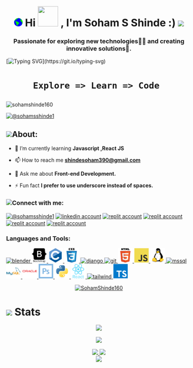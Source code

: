 
<h1 align="center">
	<a target="_blank">  
    <img src="https://github.com/Angryl/GitHub-tutorials/blob/main/gif/Earth.gif" width="24px" style="max-width:100%;">
  </a>
	Hi 
	<img src="https://github.com/mitul3737/mitul3737/blob/main/Wave.gif" height="55px" width="55px">
	, I'm Soham S Shinde :)
	<img src="https://emojis.slackmojis.com/emojis/images/1531849430/4246/blob-sunglasses.gif?1531849430" width="30px" style="max-width:100%;">
  
</h1>
<h3 align="center">Passionate for exploring new technologies👨‍💻 and creating innovative solutions🚀. </h3>


[![Typing SVG](https://readme-typing-svg.herokuapp.com?size=40&center=true&vCenter=true&width=1000&height=100&lines=Explore+=>+Learn+=>+Code...;Always+Trying+to+Figured+Out+Best+Things.;Welcome+To+My+Profile...)](https://git.io/typing-svg)

<h1 align="center">
  <a>
    
    Explore => Learn => Code 
   
  </a>
</h1> 
    

<p align="left"> <img src="https://komarev.com/ghpvc/?username=sohamshinde160&label=Profile%20views&color=0e75b6&style=flat" alt="sohamshinde160" /> </p>

<p align="left"> <a href="https://twitter.com/@sohamsshinde1" target="blank"><img src="https://img.shields.io/twitter/follow/@sohamsshinde1?logo=twitter&style=for-the-badge" alt="@sohamsshinde1" /></a> </p>

<h2><img src="https://media.giphy.com/media/12oufCB0MyZ1Go/giphy.gif" width="40">About: </h2>

- 🌱 I’m currently learning **Javascript ,React JS**

- 📫 How to reach me **shindesoham390@gmail.com**

- 💬 Ask me about **Front-end Development.**

- ⚡ Fun fact **I prefer to use underscore instead of spaces.**

<h3 align="left"><img src="https://media.giphy.com/media/iY8CRBdQXODJSCERIr/giphy.gif" width="30px">Connect with me:</h3>
<p align="left">
	
<a href="https://twitter.com/@sohamsshinde1" target="blank"><img align="center" src="https://raw.githubusercontent.com/rahuldkjain/github-profile-readme-generator/master/src/images/icons/Social/twitter.svg" alt="@sohamsshinde1" height="30" width="40" /></a> <a href="https://www.linkedin.com/in/soham-s-shinde-16012004ss/"><img align="center" src="https://www.pngplay.com/wp-content/uploads/12/LinkedIn-PNG-HD-Images.png" alt="linkedin account" height="30" width="30"/></a> <a href="https://replit.com/@Soham-SS1" target="_blank"><img align="center" src="https://upload.wikimedia.org/wikipedia/commons/thumb/7/78/New_Replit_Logo.svg/1200px-New_Replit_Logo.svg.png" alt="replit account" height="30" width="30"/></a> <a href="https://codesandbox.io/u/shindesoham390" target="_blank"><img align="center" src="https://ph-files.imgix.net/5be8c1b8-f78d-4ca7-b76e-7951490ba063.jpeg?auto=compress&codec=mozjpeg&cs=strip&auto=format&w=64&h=64&fit=crop&dpr=1" alt="replit account" height="30" width="30"/></a>    <a href="https://app.netlify.com/teams/sohamshinde160/overview" target="_blank"><img align="center" src="https://cdn.freebiesupply.com/logos/large/2x/netlify-logo-png-transparent.png" alt="replit account" height="30" width="30"/></a> <a href="https://mail.google.com/mail/u/0/#inbox?compose=new" target="_blank"><img align="center" src="https://1000logos.net/wp-content/uploads/2021/05/Gmail-logo-500x281.png" alt="replit account" height="30" width="60"/> </a>
</p>

<h3 align="left">Languages and Tools:</h3>
<p align="left"> <a href="https://www.blender.org/" target="_blank" rel="noreferrer"> <img src="https://download.blender.org/branding/community/blender_community_badge_white.svg" alt="blender" width="40" height="40"/> </a> <a href="https://getbootstrap.com" target="_blank" rel="noreferrer"> <img src="https://raw.githubusercontent.com/devicons/devicon/master/icons/bootstrap/bootstrap-plain-wordmark.svg" alt="bootstrap" width="40" height="40"/> </a> <a href="https://www.cprogramming.com/" target="_blank" rel="noreferrer"> <img src="https://raw.githubusercontent.com/devicons/devicon/master/icons/c/c-original.svg" alt="c" width="40" height="40"/> </a> <a href="https://www.w3schools.com/css/" target="_blank" rel="noreferrer"> <img src="https://raw.githubusercontent.com/devicons/devicon/master/icons/css3/css3-original-wordmark.svg" alt="css3" width="40" height="40"/> </a> <a href="https://www.djangoproject.com/" target="_blank" rel="noreferrer"> <img src="https://cdn.worldvectorlogo.com/logos/django.svg" alt="django" width="40" height="40"/> </a> <a href="https://git-scm.com/" target="_blank" rel="noreferrer"> <img src="https://www.vectorlogo.zone/logos/git-scm/git-scm-icon.svg" alt="git" width="40" height="40"/> </a> <a href="https://www.w3.org/html/" target="_blank" rel="noreferrer"> <img src="https://raw.githubusercontent.com/devicons/devicon/master/icons/html5/html5-original-wordmark.svg" alt="html5" width="40" height="40"/> </a> <a href="https://developer.mozilla.org/en-US/docs/Web/JavaScript" target="_blank" rel="noreferrer"> <img src="https://raw.githubusercontent.com/devicons/devicon/master/icons/javascript/javascript-original.svg" alt="javascript" width="40" height="40"/> </a> <a href="https://www.linux.org/" target="_blank" rel="noreferrer"> <img src="https://raw.githubusercontent.com/devicons/devicon/master/icons/linux/linux-original.svg" alt="linux" width="40" height="40"/> </a> <a href="https://www.microsoft.com/en-us/sql-server" target="_blank" rel="noreferrer"> <img src="https://www.svgrepo.com/show/303229/microsoft-sql-server-logo.svg" alt="mssql" width="40" height="40"/> </a> <a href="https://www.mysql.com/" target="_blank" rel="noreferrer"> <img src="https://raw.githubusercontent.com/devicons/devicon/master/icons/mysql/mysql-original-wordmark.svg" alt="mysql" width="40" height="40"/> </a> <a href="https://www.oracle.com/" target="_blank" rel="noreferrer"> <img src="https://raw.githubusercontent.com/devicons/devicon/master/icons/oracle/oracle-original.svg" alt="oracle" width="40" height="40"/> </a> <a href="https://www.photoshop.com/en" target="_blank" rel="noreferrer"> <img src="https://raw.githubusercontent.com/devicons/devicon/master/icons/photoshop/photoshop-line.svg" alt="photoshop" width="40" height="40"/> </a> <a href="https://www.python.org" target="_blank" rel="noreferrer"> <img src="https://raw.githubusercontent.com/devicons/devicon/master/icons/python/python-original.svg" alt="python" width="40" height="40"/> </a> <a href="https://reactjs.org/" target="_blank" rel="noreferrer"> <img src="https://raw.githubusercontent.com/devicons/devicon/master/icons/react/react-original-wordmark.svg" alt="react" width="40" height="40"/> </a> <a href="https://tailwindcss.com/" target="_blank" rel="noreferrer"> <img src="https://www.vectorlogo.zone/logos/tailwindcss/tailwindcss-icon.svg" alt="tailwind" width="40" height="40"/> </a> <a href="https://www.typescriptlang.org/" target="_blank" rel="noreferrer"> <img src="https://raw.githubusercontent.com/devicons/devicon/master/icons/typescript/typescript-original.svg" alt="typescript" width="40" height="40"/> </a> </p>

<p align="center"> <a href="https://github.com/ryo-ma/github-profile-trophy"><img src="https://github-profile-trophy.vercel.app/?username=SohamShinde160&theme=juicyfresh" alt="SohamShinde160" /></a> </p>



 # <img src="https://media.giphy.com/media/VgCDAzcKvsR6OM0uWg/giphy.gif" width="50"> Stats
<p align="center">
  <a href="https://git.io/streak-stats">
     <img  src="https://github-readme-streak-stats.herokuapp.com/?user=SohamShinde160&theme=ads-juicy-fresh" />
  </a>
</p>

<p align="center">
  <a href="https://git.io/streak-stats"><img  src="https://github-readme-streak-stats.herokuapp.com/?user=&theme=ads-juicy-fresh" /></a>
</p>

<p align="center">
<a href="https://github.com/vn7n24fzkq/github-profile-summary-cards">
  <img src="http://github-profile-summary-cards.vercel.app/api/cards/repos-per-language?username=SohamShinde160&theme=github_dark" />
  <img src="http://github-profile-summary-cards.vercel.app/api/cards/stats?username=SohamShinde160&theme=github_dark" />
   <br>
<img src="http://github-profile-summary-cards.vercel.app/api/cards/profile-details?username=SohamShinde160&theme=github_dark" />
</a>    
</p>
<p></p>

 <br></br>
